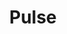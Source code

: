 ---
title: Pulse
description: Creates a pulse effect.
aliases: [/vixen-3-documentation/sequencer/effects/basic-lighting-effects/pulse/]
---